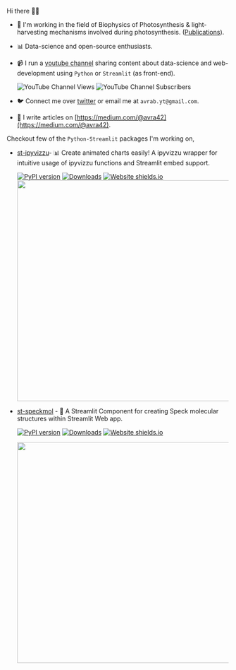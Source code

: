 Hi there 👋🏽

- 🔬 I'm working in the field of Biophysics of Photosynthesis & light-harvesting mechanisms involved during photosynthesis. ([Publications](https://scholar.google.com/citations?hl=en&user=bTzfXH0AAAAJ&view_op=list_works&sortby=pubdate)).
- 📊 Data-science and open-source enthusiasts.
- 📹 I run a [youtube channel](https://www.youtube.com/c/avra_b) sharing content about data-science and web-development using `Python` or `Streamlit` (as front-end).

  ![YouTube Channel Views](https://img.shields.io/youtube/channel/views/UCDMP6ATYKNXMvn2ok1gfM7Q?style=plastic)
  ![YouTube Channel Subscribers](https://img.shields.io/youtube/channel/subscribers/UCDMP6ATYKNXMvn2ok1gfM7Q?style=plastic)

- 🐦 Connect me over [twitter](https://twitter.com/avra_b) or email me at `avrab.yt@gmail.com`.
- 📝 I write articles on [https://medium.com/@avra42](https://medium.com/@avra42).


Checkout few of the `Python-Streamlit` packages I'm working on,

- [st-ipyvizzu](https://github.com/avrabyt/Streamlit-ipyvizzu)- 📊 Create animated charts easily! A ipyvizzu wrapper for intuitive usage of ipyvizzu functions and Streamlit embed support. 

  [![PyPI version](https://badge.fury.io/py/st-vizzu.svg)](https://badge.fury.io/py/st-vizzu)
  [![Downloads](https://static.pepy.tech/personalized-badge/st-vizzu?period=month&units=international_system&left_color=black&right_color=green&left_text=Downloads)](https://pepy.tech/project/st-vizzu)
  [![Website shields.io](https://img.shields.io/website-up-down-green-red/http/shields.io.svg)](https://hellostvizzu.streamlitapp.com/)
  <img src="https://github.com/avrabyt/Streamlit-ipyvizzu/blob/main/Resources/animation.gif" width="900" height="500"/>

  
- [st-speckmol](https://hellostspeckmol.streamlitapp.com) - 🧬 A Streamlit Component for creating Speck molecular structures within Streamlit Web app.

  [![PyPI version](https://badge.fury.io/py/st-speckmol.svg)](https://pypi.org/project/st-speckmol/)
  [![Downloads](https://pepy.tech/badge/st-speckmol)](https://pepy.tech/project/st-speckmol)
  [![Website shields.io](https://img.shields.io/website-up-down-green-red/http/shields.io.svg)](https://hellostspeckmol.streamlitapp.com)

  <img src="https://github.com/avrabyt/Specklit/blob/main/Resources/SpeckLit_demo.gif" width="900" height="500"/>
  

